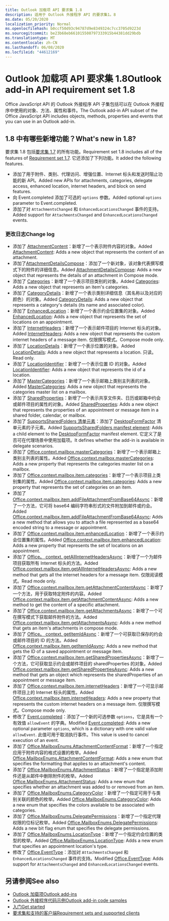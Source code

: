 ```yaml
---
title: Outlook 加载项 API 要求集 1.8
description: 适用于 Outlook 外接程序 API 的要求集1。8
ms.date: 05/20/2020
localization_priority: Normal
ms.openlocfilehash: b0ccf50d93c94787d9e8349324c7cc3705d9223d
ms.sourcegitcommit: be23b68eb661015508797333915b44381dd29bdb
ms.translationtype: MT
ms.contentlocale: zh-CN
ms.lasthandoff: 06/08/2020
ms.locfileid: "44612169"
---
```

# <a name="outlook-add-in-api-requirement-set-18"></a><span data-ttu-id="eed45-103">Outlook 加载项 API 要求集 1.8</span><span class="sxs-lookup"><span data-stu-id="eed45-103">Outlook add-in API requirement set 1.8</span></span>

<span data-ttu-id="eed45-104">Office JavaScript API 的 Outlook 外接程序 API 子集包括可以在 Outlook 外接程序中使用的对象、方法、属性和事件。</span><span class="sxs-lookup"><span data-stu-id="eed45-104">The Outlook add-in API subset of the Office JavaScript API includes objects, methods, properties and events that you can use in an Outlook add-in.</span></span>

## <a name="whats-new-in-18"></a><span data-ttu-id="eed45-105">1.8 中有哪些新增功能？</span><span class="sxs-lookup"><span data-stu-id="eed45-105">What's new in 1.8?</span></span>

<span data-ttu-id="eed45-106">要求集 1.8 包括[要求集 1.7](../requirement-set-1.7/outlook-requirement-set-1.7.md) 的所有功能。</span><span class="sxs-lookup"><span data-stu-id="eed45-106">Requirement set 1.8 includes all of the features of [Requirement set 1.7](../requirement-set-1.7/outlook-requirement-set-1.7.md).</span></span> <span data-ttu-id="eed45-107">它还添加了下列功能。</span><span class="sxs-lookup"><span data-stu-id="eed45-107">It added the following features.</span></span>

- <span data-ttu-id="eed45-108">添加了用于附件、类别、代理访问、增强位置、Internet 标头和发送时阻止功能的新 API。</span><span class="sxs-lookup"><span data-stu-id="eed45-108">Added new APIs for attachments, categories, delegate access, enhanced location, internet headers, and block on send features.</span></span>
- <span data-ttu-id="eed45-109">向 Event.completed 添加了可选的 `options` 参数。</span><span class="sxs-lookup"><span data-stu-id="eed45-109">Added optional `options` parameter to Event.completed.</span></span>
- <span data-ttu-id="eed45-110">添加了对 `AttachmentsChanged` 和 `EnhancedLocationsChanged` 事件的支持。</span><span class="sxs-lookup"><span data-stu-id="eed45-110">Added support for `AttachmentsChanged` and `EnhancedLocationsChanged` events.</span></span>

### <a name="change-log"></a><span data-ttu-id="eed45-111">更改日志</span><span class="sxs-lookup"><span data-stu-id="eed45-111">Change log</span></span>

- <span data-ttu-id="eed45-112">添加了 [AttachmentContent](/javascript/api/outlook/office.attachmentcontent?view=outlook-js-1.8)：新增了一个表示附件内容的对象。</span><span class="sxs-lookup"><span data-stu-id="eed45-112">Added [AttachmentContent](/javascript/api/outlook/office.attachmentcontent?view=outlook-js-1.8): Adds a new object that represents the content of an attachment.</span></span>
- <span data-ttu-id="eed45-113">添加了[AttachmentDetailsCompose](/javascript/api/outlook/office.attachmentdetailscompose?view=outlook-js-1.8)：添加了一个新对象，该对象代表撰写模式下的附件的详细信息。</span><span class="sxs-lookup"><span data-stu-id="eed45-113">Added [AttachmentDetailsCompose](/javascript/api/outlook/office.attachmentdetailscompose?view=outlook-js-1.8): Adds a new object that represents the details of an attachment in Compose mode.</span></span>
- <span data-ttu-id="eed45-114">添加了 [Categories](/javascript/api/outlook/office.categories?view=outlook-js-1.8)：新增了一个表示项目类别的对象。</span><span class="sxs-lookup"><span data-stu-id="eed45-114">Added [Categories](/javascript/api/outlook/office.categories?view=outlook-js-1.8): Adds a new object that represents an item's categories.</span></span>
- <span data-ttu-id="eed45-115">添加了 [CategoryDetails](/javascript/api/outlook/office.categorydetails?view=outlook-js-1.8)：新增了一个表示类别详细信息（其名称以及对应的颜色）的对象。</span><span class="sxs-lookup"><span data-stu-id="eed45-115">Added [CategoryDetails](/javascript/api/outlook/office.categorydetails?view=outlook-js-1.8): Adds a new object that represents a category's details (its name and associated color).</span></span>
- <span data-ttu-id="eed45-116">添加了 [EnhancedLocation](/javascript/api/outlook/office.enhancedlocation?view=outlook-js-1.8)：新增了一个表示约会位置集的对象。</span><span class="sxs-lookup"><span data-stu-id="eed45-116">Added [EnhancedLocation](/javascript/api/outlook/office.enhancedlocation?view=outlook-js-1.8): Adds a new object that represents the set of locations on an appointment.</span></span>
- <span data-ttu-id="eed45-117">添加了 [InternetHeaders](/javascript/api/outlook/office.internetheaders?view=outlook-js-1.8)：新增了一个表示邮件项目的 Internet 标头的对象。</span><span class="sxs-lookup"><span data-stu-id="eed45-117">Added [InternetHeaders](/javascript/api/outlook/office.internetheaders?view=outlook-js-1.8): Adds a new object that represents the custom internet headers of a message item.</span></span> <span data-ttu-id="eed45-118">仅限撰写模式。</span><span class="sxs-lookup"><span data-stu-id="eed45-118">Compose mode only.</span></span>
- <span data-ttu-id="eed45-119">添加了 [LocationDetails](/javascript/api/outlook/office.locationdetails?view=outlook-js-1.8)：新增了一个表示位置的对象。</span><span class="sxs-lookup"><span data-stu-id="eed45-119">Added [LocationDetails](/javascript/api/outlook/office.locationdetails?view=outlook-js-1.8): Adds a new object that represents a location.</span></span> <span data-ttu-id="eed45-120">只读。</span><span class="sxs-lookup"><span data-stu-id="eed45-120">Read only.</span></span>
- <span data-ttu-id="eed45-121">添加了 [LocationIdentifier](/javascript/api/outlook/office.locationidentifier?view=outlook-js-1.8)：新增了一个表示位置 ID 的对象。</span><span class="sxs-lookup"><span data-stu-id="eed45-121">Added [LocationIdentifier](/javascript/api/outlook/office.locationidentifier?view=outlook-js-1.8): Adds a new object that represents the id of a location.</span></span>
- <span data-ttu-id="eed45-122">添加了 [MasterCategories](/javascript/api/outlook/office.mastercategories?view=outlook-js-1.8)：新增了一个表示邮箱上类别主列表的对象。</span><span class="sxs-lookup"><span data-stu-id="eed45-122">Added [MasterCategories](/javascript/api/outlook/office.mastercategories?view=outlook-js-1.8): Adds a new object that represents the categories master list on a mailbox.</span></span>
- <span data-ttu-id="eed45-123">添加了 [SharedProperties](/javascript/api/outlook/office.sharedproperties?view=outlook-js-1.8)：新增了一个表示共享文件夹、日历或邮箱中约会或邮件项目的属性的对象。</span><span class="sxs-lookup"><span data-stu-id="eed45-123">Added [SharedProperties](/javascript/api/outlook/office.sharedproperties?view=outlook-js-1.8): Adds a new object that represents the properties of an appointment or message item in a shared folder, calendar, or mailbox.</span></span>
- <span data-ttu-id="eed45-124">添加了 [SupportsSharedFolders 清单元素](../../manifest/supportssharedfolders.md)：添加了 [DesktopFormFactor](../../manifest/desktopformfactor.md) 清单元素的子元素。</span><span class="sxs-lookup"><span data-stu-id="eed45-124">Added [SupportsSharedFolders manifest element](../../manifest/supportssharedfolders.md): Adds a child element to the [DesktopFormFactor](../../manifest/desktopformfactor.md) manifest element.</span></span> <span data-ttu-id="eed45-125">它定义了是否可在代理场景中使用加载项。</span><span class="sxs-lookup"><span data-stu-id="eed45-125">It defines whether the add-in is available in delegate scenarios.</span></span>
- <span data-ttu-id="eed45-126">添加了 [Office.context.mailbox.masterCategories](office.context.mailbox.md#properties)：新增了一个表示邮箱上类别主列表的属性。</span><span class="sxs-lookup"><span data-stu-id="eed45-126">Added [Office.context.mailbox.masterCategories](office.context.mailbox.md#properties): Adds a new property that represents the categories master list on a mailbox.</span></span>
- <span data-ttu-id="eed45-127">添加了 [Office.context.mailbox.item.categories](office.context.mailbox.item.md#properties)：新增了一个表示项目上类别集的属性。</span><span class="sxs-lookup"><span data-stu-id="eed45-127">Added [Office.context.mailbox.item.categories](office.context.mailbox.item.md#properties): Adds a new property that represents the set of categories on an item.</span></span>
- <span data-ttu-id="eed45-128">添加了 [Office.context.mailbox.item.addFileAttachmentFromBase64Async](office.context.mailbox.item.md#methods)：新增了一个方法，它可将 base64 编码字符串形式的文件附加到邮件或约会。</span><span class="sxs-lookup"><span data-stu-id="eed45-128">Added [Office.context.mailbox.item.addFileAttachmentFromBase64Async](office.context.mailbox.item.md#methods): Adds a new method that allows you to attach a file represented as a base64 encoded string to a message or appointment.</span></span>
- <span data-ttu-id="eed45-129">添加了 [Office.context.mailbox.item.enhancedLocation](office.context.mailbox.item.md#properties)：新增了一个表示约会位置集的属性。</span><span class="sxs-lookup"><span data-stu-id="eed45-129">Added [Office.context.mailbox.item.enhancedLocation](office.context.mailbox.item.md#properties): Adds a new property that represents the set of locations on an appointment.</span></span>
- <span data-ttu-id="eed45-130">添加了 [Office。 context. getAllInternetHeadersAsync](office.context.mailbox.item.md#methods)：新增了一个为邮件项目获取所有 Internet 标头的方法。</span><span class="sxs-lookup"><span data-stu-id="eed45-130">Added [Office.context.mailbox.item.getAllInternetHeadersAsync](office.context.mailbox.item.md#methods): Adds a new method that gets all the internet headers for a message item.</span></span> <span data-ttu-id="eed45-131">仅限阅读模式。</span><span class="sxs-lookup"><span data-stu-id="eed45-131">Read mode only.</span></span>
- <span data-ttu-id="eed45-132">添加了 [Office.context.mailbox.item.getAttachmentContentAsync](office.context.mailbox.item.md#methods)：新增了一个方法，用于获取特定附件的内容。</span><span class="sxs-lookup"><span data-stu-id="eed45-132">Added [Office.context.mailbox.item.getAttachmentContentAsync](office.context.mailbox.item.md#methods): Adds a new method to get the content of a specific attachment.</span></span>
- <span data-ttu-id="eed45-133">添加了 [Office.context.mailbox.item.getAttachmentsAsync](office.context.mailbox.item.md#methods)：新增了一个可在撰写模式下获取邮件附件的方法。</span><span class="sxs-lookup"><span data-stu-id="eed45-133">Added [Office.context.mailbox.item.getAttachmentsAsync](office.context.mailbox.item.md#methods): Adds a new method that gets an item's attachments in compose mode.</span></span>
- <span data-ttu-id="eed45-134">添加了 [Office。 context. getItemIdAsync](office.context.mailbox.item.md#methods)：新增了一个可获取已保存的约会或邮件项目的 ID 的方法。</span><span class="sxs-lookup"><span data-stu-id="eed45-134">Added [Office.context.mailbox.item.getItemIdAsync](office.context.mailbox.item.md#methods): Adds a new method that gets the ID of a saved appointment or message item.</span></span>
- <span data-ttu-id="eed45-135">添加了 [Office.context.mailbox.item.getSharedPropertiesAsync](office.context.mailbox.item.md#methods)：新增了一个方法，它可获取显示约会或邮件项目的 sharedProperties 的对象。</span><span class="sxs-lookup"><span data-stu-id="eed45-135">Added [Office.context.mailbox.item.getSharedPropertiesAsync](office.context.mailbox.item.md#methods): Adds a new method that gets an object which represents the sharedProperties of an appointment or message item.</span></span>
- <span data-ttu-id="eed45-136">添加了 [Office.context.mailbox.item.internetHeaders](office.context.mailbox.item.md#properties)：新增了一个可显示邮件项目上的 Internet 标头的属性。</span><span class="sxs-lookup"><span data-stu-id="eed45-136">Added [Office.context.mailbox.item.internetHeaders](office.context.mailbox.item.md#properties): Adds a new property that represents the custom internet headers on a message item.</span></span> <span data-ttu-id="eed45-137">仅限撰写模式。</span><span class="sxs-lookup"><span data-stu-id="eed45-137">Compose mode only.</span></span>
- <span data-ttu-id="eed45-138">修改了 [Event.completed](/javascript/api/office/office.addincommands.event#completed-options-)：添加了一个新的可选参数 `options`，它是具有一个有效值 `allowEvent` 的字典。</span><span class="sxs-lookup"><span data-stu-id="eed45-138">Modified [Event.completed](/javascript/api/office/office.addincommands.event#completed-options-): Adds a new optional parameter `options`, which is a dictionary with one valid value `allowEvent`.</span></span> <span data-ttu-id="eed45-139">此值可用于取消执行事件。</span><span class="sxs-lookup"><span data-stu-id="eed45-139">This value is used to cancel execution of an event.</span></span>
- <span data-ttu-id="eed45-140">添加了 [Office.MailboxEnums.AttachmentContentFormat](/javascript/api/outlook/office.mailboxenums.attachmentcontentformat?view=outlook-js-1.8)：新增了一个指定应用于附件内容的格式设置的枚举。</span><span class="sxs-lookup"><span data-stu-id="eed45-140">Added [Office.MailboxEnums.AttachmentContentFormat](/javascript/api/outlook/office.mailboxenums.attachmentcontentformat?view=outlook-js-1.8): Adds a new enum that specifies the formatting that applies to an attachment's content.</span></span>
- <span data-ttu-id="eed45-141">添加了 [Office.MailboxEnums.AttachmentStatus](/javascript/api/outlook/office.mailboxenums.attachmentstatus?view=outlook-js-1.8)：新增了一个指定是添加附件还是从邮件中删除附件的枚举。</span><span class="sxs-lookup"><span data-stu-id="eed45-141">Added [Office.MailboxEnums.AttachmentStatus](/javascript/api/outlook/office.mailboxenums.attachmentstatus?view=outlook-js-1.8): Adds a new enum that specifies whether an attachment was added to or removed from an item.</span></span>
- <span data-ttu-id="eed45-142">添加了 [Office.MailboxEnums.CategoryColor](/javascript/api/outlook/office.mailboxenums.categorycolor?view=outlook-js-1.8)：新增了一个指定可用于与类别关联的颜色的枚举。</span><span class="sxs-lookup"><span data-stu-id="eed45-142">Added [Office.MailboxEnums.CategoryColor](/javascript/api/outlook/office.mailboxenums.categorycolor?view=outlook-js-1.8): Adds a new enum that specifies the colors available to be associated with categories.</span></span>
- <span data-ttu-id="eed45-143">添加了 [Office.MailboxEnums.DelegatePermissions](/javascript/api/outlook/office.mailboxenums.delegatepermissions?view=outlook-js-1.8)：新增了一个指定代理权限的位标记枚举。</span><span class="sxs-lookup"><span data-stu-id="eed45-143">Added [Office.MailboxEnums.DelegatePermissions](/javascript/api/outlook/office.mailboxenums.delegatepermissions?view=outlook-js-1.8): Adds a new bit flag enum that specifies the delegate permissions.</span></span>
- <span data-ttu-id="eed45-144">添加了 [Office.MailboxEnums.LocationType](/javascript/api/outlook/office.mailboxenums.locationtype?view=outlook-js-1.8)：新增了一个指定约会位置的类型的枚举。</span><span class="sxs-lookup"><span data-stu-id="eed45-144">Added [Office.MailboxEnums.LocationType](/javascript/api/outlook/office.mailboxenums.locationtype?view=outlook-js-1.8): Adds a new enum that specifies an appointment location's type.</span></span>
- <span data-ttu-id="eed45-145">修改了 [Office.EventType](/javascript/api/office/office.eventtype)：添加对 `AttachmentsChanged` 和 `EnhancedLocationsChanged` 事件的支持。</span><span class="sxs-lookup"><span data-stu-id="eed45-145">Modified [Office.EventType](/javascript/api/office/office.eventtype): Adds support for `AttachmentsChanged` and `EnhancedLocationsChanged` events.</span></span>

## <a name="see-also"></a><span data-ttu-id="eed45-146">另请参阅</span><span class="sxs-lookup"><span data-stu-id="eed45-146">See also</span></span>

- [<span data-ttu-id="eed45-147">Outlook 加载项</span><span class="sxs-lookup"><span data-stu-id="eed45-147">Outlook add-ins</span></span>](../../../outlook/outlook-add-ins-overview.md)
- [<span data-ttu-id="eed45-148">Outlook 外接程序代码示例</span><span class="sxs-lookup"><span data-stu-id="eed45-148">Outlook add-in code samples</span></span>](https://developer.microsoft.com/outlook/gallery/?filterBy=Outlook,Samples,Add-ins)
- [<span data-ttu-id="eed45-149">入门</span><span class="sxs-lookup"><span data-stu-id="eed45-149">Get started</span></span>](../../../quickstarts/outlook-quickstart.md)
- [<span data-ttu-id="eed45-150">要求集和支持的客户端</span><span class="sxs-lookup"><span data-stu-id="eed45-150">Requirement sets and supported clients</span></span>](../../requirement-sets/outlook-api-requirement-sets.md)
